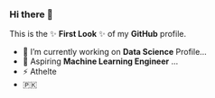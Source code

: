 ### Hi there 👋


This is the ✨ **First Look** ✨ of my **GitHub** profile.

- 🔭 I’m currently working on **Data Science** Profile...
- 🌱 Aspiring **Machine Learning Engineer** ...
- ⚡ Athelte
- 🇵🇰 

